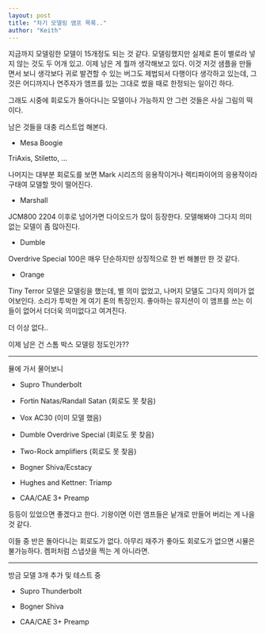 ```yaml
---
layout: post
title: "차기 모델링 앰프 목록.."
author: "Keith"
---
```



지금까지 모델링한 모델이 15개정도 되는 것 같다. 모델링했지만 실제로 톤이 별로라 넣지 않는 것도 두 어개 있고. 이제 남은 게 뭘까 생각해보고 있다. 이것 저것 샘플을 만들면서 보니 생각보다 귀로 발견할 수 있는 버그도 제법되서 다행이다 생각하고 있는데, 그것은 어디까지나 연주자가 앰프를 있는 그대로 썼을 때로 한정되는 일이긴 하다.




그래도 시중에 회로도가 돌아다니는 모델이나 가능하지 안 그런 것들은 사실 그림의 떡이다. 




남은 것들을 대충 리스트업 해본다.




- Mesa Boogie




TriAxis, Stiletto, … 




나머지는 대부분 회로도를 보면 Mark 시리즈의 응용작이거나 렉티파이어의 응용작이라 구태여 모델할 맛이 떨어진다.




- Marshall




JCM800 2204 이후로 넘어가면 다이오드가 많이 등장한다. 모델해봐야 그다지 의미 없는 모델이 좀 많아진다.




- Dumble 




Overdrive Special 100은 매우 단순하지만 상징적으로 한 번 해볼만 한 것 같다.




- Orange




Tiny Terror 모델은 모델링을 했는데, 별 의미 없었고, 나머지 모델도 그다지 의미가 없어보인다. 소리가 투박한 게 여기 톤의 특징인지. 좋아하는 뮤지션이 이 앰프를 쓰는 이들이 없어서 더더욱 의미없다고 여겨진다.




더 이상 없다..




이제 남은 건 스톰 박스 모델링 정도인가??

-------------------

뮬에 가서 물어보니




- Supro Thunderbolt

- Fortin Natas/Randall Satan (회로도 못 찾음)

- Vox AC30 (이미 모델 했음)

- Dumble Overdrive Special (회로도 못 찾음)

- Two-Rock amplifiers (회로도 못 찾음)

- Bogner Shiva/Ecstacy

- Hughes and Kettner: Triamp

- CAA/CAE 3+ Preamp




등등이 있었으면 좋겠다고 한다. 기왕이면 이런 앰프들은 낱개로 만들어 버리는 게 나을 것 같다.




이들 중 반은 돌아다니는 회로도가 없다. 아무리 재주가 좋아도 회로도가 없으면 시뮬은 불가능하다. 켐퍼처럼 스냅샷을 찍는 게 아니라면.

---------------------------------------------

방금 모델 3개 추가 및 테스트 중

- Supro Thunderbolt

- Bogner Shiva

- CAA/CAE 3+ Preamp





